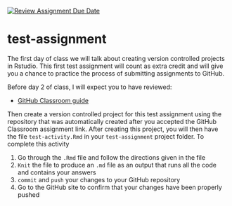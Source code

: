 [![Review Assignment Due Date](https://classroom.github.com/assets/deadline-readme-button-24ddc0f5d75046c5622901739e7c5dd533143b0c8e959d652212380cedb1ea36.svg)](https://classroom.github.com/a/c6lpvr3V)
# test-assignment
The first day of class we will talk about creating version controlled projects in Rstudio. This first test assignment will count as extra credit and will give you a chance to practice the process of submitting assignments to GitHub. 

Before day 2 of class, I will expect you to have reviewed: 

- [GitHub Classroom guide](https://github.com/econ122-f23/github-classroom-for-students)

Then create a version controlled project for this test assignment using the repository that was automatically created after you accepted the GitHub Classroom assignment link. After creating this project, you will then have the file `test-activity.Rmd` in your `test-assignment` project folder. To complete this activity

1. Go through the  `.Rmd` file and follow the directions given in the file
2. `Knit` the file to produce an `.md` file as an output that runs all the code and contains your answers
3. `commit` and `push` your changes to your GitHub repository
4. Go to the GitHub site to confirm that your changes have been properly pushed



